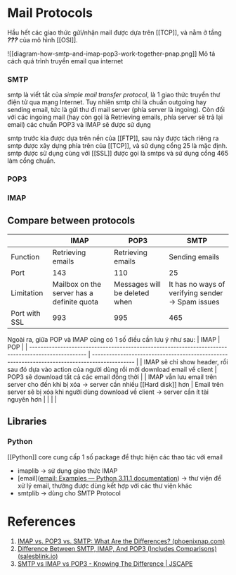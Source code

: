 ---
---

# Mail Protocols

Hầu hết các giao thức gửi/nhận mail được dựa trên [[TCP]], và nằm ở tầng ___???___ của mô hình [[OSI]].

![[diagram-how-smtp-and-imap-pop3-work-together-pnap.png]]
Mô tả cách quá trình truyền email qua internet

### SMTP

smtp là viết tắt của _simple mail transfer protocol_, là 1 giao thức truyền thư điện tử qua mạng Internet. Tuy nhiên smtp chỉ là chuẩn outgoing hay sending email, tức là gửi thư đi mail server (phía server là ingoing). Còn đối với các ingoing mail (hay còn gọi là Retrieving emails, phía server sẽ trả lại email) các chuẩn POP3 và IMAP sẽ được sử dụng

smtp trước kia được dựa trên nền của [[FTP]], sau này được tách riêng ra
smtp được xây dựng phía trên của [[TCP]], và sử dụng cổng 25 là mặc định. smtp được sử dụng cùng với [[SSL]] được gọi là smtps và sử dụng cổng 465 làm cổng chuẩn.

### POP3



### IMAP

## Compare between protocols

|               | IMAP                                       | POP3                          | SMTP                                              |
| ------------- | ------------------------------------------ | ----------------------------- | ------------------------------------------------- |
| Function      | Retrieving emails                          | Retrieving emails             | Sending emails                                    |
| Port          | 143                                        | 110                           | 25                                                |
| Limitation    | Mailbox on the server has a definite quota | Messages will be deleted when | It has no ways of verifying sender -> Spam issues |
| Port with SSL | 993                                        | 995                           | 465                                               | 

Ngoài ra, giữa POP và IMAP cũng có 1 số điều cần lưu ý như sau:
| IMAP                                                                                               | POP                                                                                           |
| -------------------------------------------------------------------------------------------------- | --------------------------------------------------------------------------------------------- |
| IMAP sẽ chỉ show header, rồi sau đó dựa vào action của người dùng rồi mới download email về client | POP3 sẽ download tất cả các email đồng thời                                                   |
| IMAP vẫn lưu email trên server cho đến khi bị xóa -> server cần nhiều [[Hard disk]] hơn            | Email trên server sẽ bị xóa khi người dùng download về client -> server cần ít tài nguyên hơn |
|                                                                                                    |                                                                                               |

## Libraries
### Python
[[Python]] core cung cấp 1 số package để thực hiện các thao tác với email
- imaplib -> sử dụng giao thức IMAP
- [email]([email: Examples — Python 3.11.1 documentation](https://docs.python.org/3/library/email.examples.html))  -> thư viện để xử lý email, thường được dùng kết hợp với các thư viện khác
- smtplib -> dùng cho SMTP Protocol

# References

1. [IMAP vs. POP3 vs. SMTP: What Are the Differences? (phoenixnap.com)](https://phoenixnap.com/kb/imap-vs-pop3-vs-smtp)
2. [Difference Between SMTP, IMAP, And POP3 (Includes Comparisons) (salesblink.io)](https://salesblink.io/blog/difference-between-smtp-imap-pop3)
3. [SMTP vs IMAP vs POP3 - Knowing The Difference | JSCAPE](https://www.jscape.com/blog/smtp-vs-imap-vs-pop3-difference)